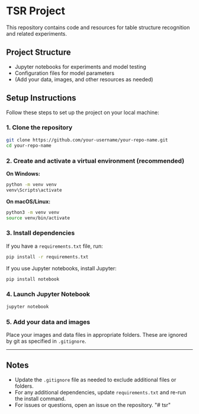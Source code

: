 # TSR Project

This repository contains code and resources for table structure recognition and related experiments.

## Project Structure

- Jupyter notebooks for experiments and model testing
- Configuration files for model parameters
- (Add your data, images, and other resources as needed)

## Setup Instructions

Follow these steps to set up the project on your local machine:

### 1. Clone the repository

```bash
git clone https://github.com/your-username/your-repo-name.git
cd your-repo-name
```

### 2. Create and activate a virtual environment (recommended)

**On Windows:**
```bash
python -m venv venv
venv\Scripts\activate
```

**On macOS/Linux:**
```bash
python3 -m venv venv
source venv/bin/activate
```

### 3. Install dependencies

If you have a `requirements.txt` file, run:

```bash
pip install -r requirements.txt
```

If you use Jupyter notebooks, install Jupyter:

```bash
pip install notebook
```

### 4. Launch Jupyter Notebook

```bash
jupyter notebook
```

### 5. Add your data and images

Place your images and data files in appropriate folders. These are ignored by git as specified in `.gitignore`.

---

## Notes

- Update the `.gitignore` file as needed to exclude additional files or folders.
- For any additional dependencies, update `requirements.txt` and re-run the install command.
- For issues or questions, open an issue on the repository.
"# tsr" 
